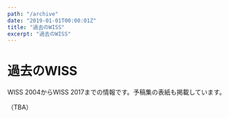 ```yaml
---
path: "/archive"
date: "2019-01-01T00:00:01Z"
title: "過去のWISS"
excerpt: "過去のWISS"
---
```


# 過去のWISS

WISS 2004からWISS 2017までの情報です。予稿集の表紙も掲載しています。

（TBA）
